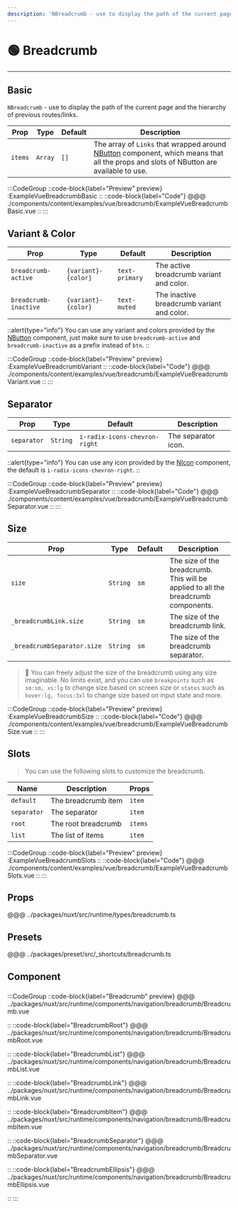 ```yaml
---
description: 'NBreadcrumb - use to display the path of the current page and the hierarchy of previous routes/links.'
---
```


# 🟢 Breadcrumb

---

## Basic

`NBreadcrumb` - use to display the path of the current page and the hierarchy of previous routes/links.

| Prop    | Type    | Default | Description                                                                                                                                     |
| ------- | ------- | ------- | ----------------------------------------------------------------------------------------------------------------------------------------------- |
| `items` | `Array` | `[]`    | The array of `Links` that wrapped around [NButton](button) component, which means that all the props and slots of NButton are available to use. |

:::CodeGroup
::code-block{label="Preview" preview}
  :ExampleVueBreadcrumbBasic
::
::code-block{label="Code"}
@@@ ./components/content/examples/vue/breadcrumb/ExampleVueBreadcrumbBasic.vue
::
:::

## Variant & Color

| Prop                  | Type                | Default        | Description                                |
| --------------------- | ------------------- | -------------- | ------------------------------------------ |
| `breadcrumb-active`   | `{variant}-{color}` | `text-primary` | The active breadcrumb variant and color.   |
| `breadcrumb-inactive` | `{variant}-{color}` | `text-muted`   | The inactive breadcrumb variant and color. |

::alert{type="info"}
You can use any variant and colors provided by the [NButton](button#variants) component, just make sure to use `breadcrumb-active` and `breadcrumb-inactive` as a prefix instead of `btn`.
::

:::CodeGroup
::code-block{label="Preview" preview}
  :ExampleVueBreadcrumbVariant
::
::code-block{label="Code"}
@@@ ./components/content/examples/vue/breadcrumb/ExampleVueBreadcrumbVariant.vue
::
:::

## Separator

| Prop        | Type     | Default                       | Description         |
| ----------- | -------- | ----------------------------- | ------------------- |
| `separator` | `String` | `i-radix-icons-chevron-right` | The separator icon. |

::alert{type="info"}
  You can use any icon provided by the [NIcon](icon) component, the default is `i-radix-icons-chevron-right`.
::

:::CodeGroup
::code-block{label="Preview" preview}
  :ExampleVueBreadcrumbSeparator
::
::code-block{label="Code"}
@@@ ./components/content/examples/vue/breadcrumb/ExampleVueBreadcrumbSeparator.vue
::
:::

## Size

| Prop                        | Type     | Default | Description                                                                        |
| --------------------------- | -------- | ------- | ---------------------------------------------------------------------------------- |
| `size`                      | `String` | `sm`    | The size of the breadcrumb. This will be applied to all the breadcrumb components. |
| `_breadcrumbLink.size`      | `String` | `sm`    | The size of the breadcrumb link.                                                   |
| `_breadcrumbSeparator.size` | `String` | `sm`    | The size of the breadcrumb separator.                                              |

> 🚀 You can freely adjust the size of the breadcrumb using any size imaginable. No limits exist, and you can use `breakpoints` such as `sm:sm, xs:lg` to change size based on screen size or `states` such as `hover:lg, focus:3xl` to change size based on input state and more.

:::CodeGroup
::code-block{label="Preview" preview}
  :ExampleVueBreadcrumbSize
::
::code-block{label="Code"}
@@@ ./components/content/examples/vue/breadcrumb/ExampleVueBreadcrumbSize.vue
::
:::

## Slots

> You can use the following slots to customize the breadcrumb.

| Name        | Description         | Props   |
| ----------- | ------------------- | ------- |
| `default`   | The breadcrumb item | `item`  |
| `separator` | The separator       | `item`  |
| `root`      | The root breadcrumb | `items` |
| `list`      | The list of items   | `item`  |

:::CodeGroup
::code-block{label="Preview" preview}
  :ExampleVueBreadcrumbSlots
::
::code-block{label="Code"}
@@@ ./components/content/examples/vue/breadcrumb/ExampleVueBreadcrumbSlots.vue
::
:::


## Props
@@@ ../packages/nuxt/src/runtime/types/breadcrumb.ts

## Presets
@@@ ../packages/preset/src/_shortcuts/breadcrumb.ts

## Component

### 

:::CodeGroup
::code-block{label="Breadcrumb" preview}
@@@ ../packages/nuxt/src/runtime/components/navigation/breadcrumb/Breadcrumb.vue

::
::code-block{label="BreadcrumbRoot"}
@@@ ../packages/nuxt/src/runtime/components/navigation/breadcrumb/BreadcrumbRoot.vue

::
::code-block{label="BreadcrumbList"}
@@@ ../packages/nuxt/src/runtime/components/navigation/breadcrumb/BreadcrumbList.vue

::
::code-block{label="BreadcrumbLink"}
@@@ ../packages/nuxt/src/runtime/components/navigation/breadcrumb/BreadcrumbLink.vue

::
::code-block{label="BreadcrumbItem"}
@@@ ../packages/nuxt/src/runtime/components/navigation/breadcrumb/BreadcrumbItem.vue

::
::code-block{label="BreadcrumbSeparator"}
@@@ ../packages/nuxt/src/runtime/components/navigation/breadcrumb/BreadcrumbSeparator.vue

::
::code-block{label="BreadcrumbEllipsis"}
@@@ ../packages/nuxt/src/runtime/components/navigation/breadcrumb/BreadcrumbEllipsis.vue

::
:::
